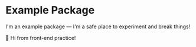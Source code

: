 # Example Package

I'm an example package — I'm a safe place to experiment and break things!

:wave: Hi from front-end practice!

